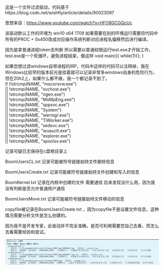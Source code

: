 这是一个文件过滤驱动，代码基于https://blog.csdn.net/wishfly/article/details/90023097

思想来自：https://www.youtube.com/watch?v=HFO8GCGQcUc

该驱动默认工作的环境为 win10 x64 1709   如果需要在别的环境运行需要将代码中所有的PROC + 0x450改成对应操作系统判断对应进程名偏移然后进行编译。  

因为是拿普通进程token去判断 所以需要以普通权限运行test.exe才开始工作，test.exe是一个死循环，避免进程结束，像这样
void main(){
while(1){};
}

如果您想过滤windows自带进程的IRP，代码中这样的代码可以注释掉，我在Windows比较早的版本前光是挂着就可以记录非常多windows自身的危险行为，但在20h2上，如果什么都不做，我一个都记录不到了。  
    if (!strcmp(NAME, "mscorsvw.exe")  
        || !strcmp(NAME, "svchost.exe")    
        || !strcmp(NAME, "ngen.exe")   
        || !strcmp(NAME, "MsMpEng.exe")    
        || !strcmp(NAME, "sppsvc.exe")   
        || !strcmp(NAME, "System")    
        || !strcmp(NAME, "wermgr.exe")   
        || !strcmp(NAME, "TiWorker.exe")   
        || !strcmp(NAME, "sedsvc.exe")   
        || !strcmp(NAME, "wuauclt.exe")   
        || !strcmp(NAME, "explorer.exe")    
        || !strcmp(NAME, "spoolsv.exe")   

记录可疑日志保持在c盘根目录上    

BoomUsersCL.txt 记录可能被符号链接劫持文件删除信息    

BoomUsersCreate.txt 记录可能被符号链接劫持文件创建和写入的信息     

BoomKernel.txt 记录在内核中创建的文件 需要通信 后来发现没什么用，因为我没有判断是否允许普通用户通信   

BoomUsersMove.txt 记录可能被符号链接劫持文件移动的信息   

copyfile被记录在BoomUsersCreate.txt ，因为copyfile不是设置文件信息，这种情况需要分析文件是怎么创建的。   

因为我不是开发专家，此驱动并不完全准确，是否可利用需要您自己去看，而怎么去看需要经验和尝试。

![](https://github.com/y5s5k5/code/blob/main/%E5%9B%BE%E5%83%8F%208.png)  


